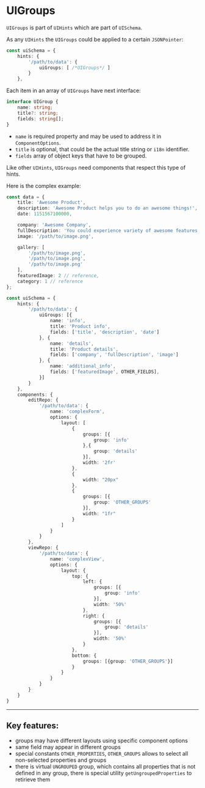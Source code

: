 # UIGroups

`UIGroups` is part of `UIHints` which are part of `UISchema`.

As any `UIHints` the `UIGroups` could be applied to a certain `JSONPointer`:

```TypeScript
const uiSchema = {
    hints: {
        '/path/to/data': {
            uiGroups: [ /*UIGroups*/ ]
        }
    },
```

Each item in an array of `UIGroups` have next interface:

```TypeScript
interface UIGroup {
    name: string;
    title?: string;
    fields: string[];
}
```

-   `name` is required property and may be used to address it in `ComponentOptions`.
-   `title` is optional, that could be the actual title string or `i18n` identifier.
-   `fields` array of object keys that have to be grouped.

Like other `UIHints`, `UIGroups` need components that respect this type of hints.

Here is the complex example:

```TypeScript
const data = {
    title: 'Awesome Product',
    description: 'Awesome Product helps you to do an awesome things!',
    date: 1151567100000,

    company: 'Awesome Company',
    fullDescription: 'You could experience variety of awesome features with an awesome 42% discount!',
    image: '/path/to/image.png',

    gallery: [
        '/path/to/image.png',
        '/path/to/image.png',
        '/path/to/image.png'
    ],
    featuredImage: 2 // reference,
    category: 1 // reference
};

const uiSchema = {
    hints: {
        '/path/to/data': {
            uiGroups: [{
                name: 'info',
                title: 'Product info',
                fields: ['title', 'description', 'date']
            }, {
                name: 'details',
                title: 'Product details',
                fields: ['company', 'fullDescription', 'image']
            }, {
                name: 'additional_info',
                fields: ['featuredImage', OTHER_FIELDS],
            }]
        }
    },
    components: {
        editRepo: {
            '/path/to/data': {
                name: 'complexForm',
                options: {
                    layout: [
                        {
                            groups: [{
                                group: 'info'
                            },{
                                group: 'details'
                            }],
                            width: '2fr'
                        },
                        {
                            width: "20px"
                        },
                        {
                            groups: [{
                                group: 'OTHER_GROUPS'
                            }],
                            width: "1fr"
                        }
                    ]
                }
            }
        },
        viewRepo: {
            '/path/to/data': {
                name: 'complexView',
                options: {
                    layout: {
                        top: {
                            left: {
                                groups: [{
                                    group: 'info'
                                }],
                                width: '50%'
                            },
                            right: {
                                groups: [{
                                    group: 'details'
                                }],
                                width: '50%'
                            }
                        },
                        bottom: {
                            groups: [{group: 'OTHER_GROUPS'}]
                        }
                    }
                }
            }
        }
    }
}
```

---

## Key features:

-   groups may have different layouts using specific component options
-   same field may appear in different groups
-   special constants `OTHER_PROPERTIES`, `OTHER_GROUPS` allows to select all non-selected properties and groups
-   there is virtual `UNGROUPED` group, which contains all properties that is not defined in any group, there is special utility `getUngroupedProperties` to retirieve them
